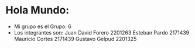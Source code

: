 # Hola Mundo:

- Mi grupo es el Grupo: 6
- Los integrantes son:
    Juan David Forero 2201263
    Esteban Pardo 2171439
    Mauricio Cortes 2171439
    Gustavo Gelpud 2201325
